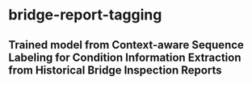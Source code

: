 # bridge-report-tagging

## Trained model from Context-aware Sequence Labeling for Condition Information Extraction from Historical Bridge Inspection Reports

